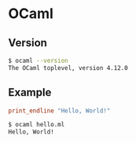 # OCaml

## Version

```bash
$ ocaml --version
The OCaml toplevel, version 4.12.0
```

## Example

```ml
print_endline "Hello, World!"
```

```bash
$ ocaml hello.ml
Hello, World!
```
